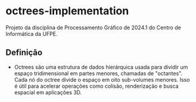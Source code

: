 # octrees-implementation
Projeto da disciplina de Processamento Gráfico de 2024.1 do Centro de Informática da UFPE.
 ## Definição
 - Octrees são uma estrutura de dados hierárquica usada para dividir um espaço tridimensional em partes menores, chamadas de "octantes". Cada nó do octree divide o espaço em oito sub-volumes menores. Isso é útil para acelerar operações como colisão, renderização e busca espacial em aplicações 3D.
 